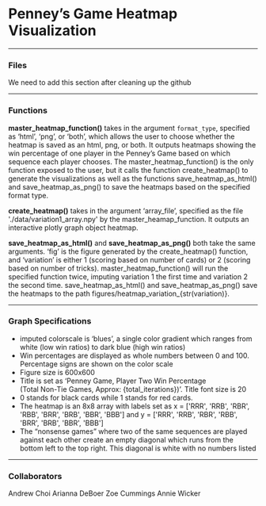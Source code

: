 # Penney’s Game Heatmap Visualization

---
### Files

We need to add this section after cleaning up the github

---
### Functions

**master_heatmap_function()** takes in the argument `format_type`, specified as ‘html’, ‘png’, or ‘both’, which allows the user to choose whether the heatmap is saved as an html, png, or both. It outputs heatmaps showing the win percentage of one player in the Penney’s Game based on which sequence each player chooses. The master_heatmap_function() is the only function exposed to the user, but it calls the function create_heatmap() to generate the visualizations as well as the functions save_heatmap_as_html() and save_heatmap_as_png() to save the heatmaps based on the specified format type.

**create_heatmap()** takes in the argument ‘array_file’, specified as the file './data/variation1_array.npy' by the master_heamap_function. It outputs an interactive plotly graph object heatmap.

**save_heatmap_as_html()** and **save_heatmap_as_png()** both take the same arguments. ‘fig’ is the figure generated by the create_heatmap() function, and ‘variation’ is either 1 (scoring based on number of cards) or 2 (scoring based on number of tricks). master_heatmap_function() will run the specified function twice, imputing variation 1 the first time and variation 2 the second time. save_heatmap_as_html() and save_heatmap_as_png() save the heatmaps to the path figures/heatmap_variation_{str(variation)}.

---
### Graph Specifications

- imputed colorscale is ‘blues’, a single color gradient which ranges from white (low win ratios) to dark blue (high win ratios)
- Win percentages are displayed as whole numbers between 0 and 100. Percentage signs are shown on the color scale
- Figure size is 600x600
- Title is set as ‘Penney Game, Player Two Win Percentage<br> (Total Non-Tie Games, Approx: {total_iterations})’. Title font size is 20
- 0 stands for black cards while 1 stands for red cards. 
- The heatmap is an 8x8 array with labels set as x = ['RRR', 'RRB', 'RBR', 'RBB', 'BRR', 'BRB', 'BBR', 'BBB'] and y = ['RRR', 'RRB', 'RBR', 'RBB', 'BRR', 'BRB', 'BBR', 'BBB']
- The “nonsense games” where two of the same sequences are played against each other create an empty diagonal which runs from the bottom left to the top right. This diagonal is white with no numbers listed

---
### Collaborators

Andrew Choi
Arianna DeBoer
Zoe Cummings
Annie Wicker
